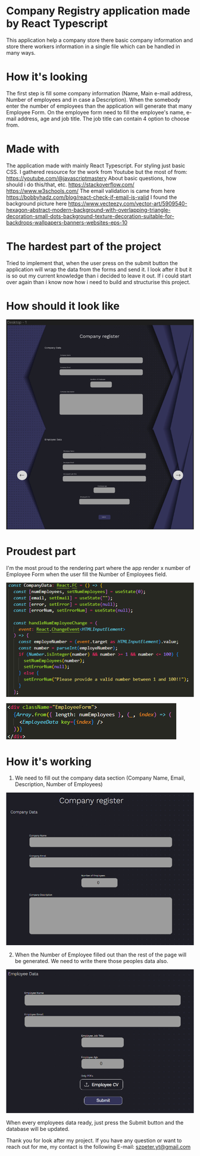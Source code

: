 # Company Registry application made by React Typescript

This application help a company store there basic company information and store there workers information in a single file which can be handled in many ways.

# How it's looking

The first step is fill some company information (Name, Main e-mail address, Number of employees and in case a Description). When the somebody enter the number of employees than the application will generate that many Employee Form. On the employee form need to fill the employee's name, e-mail address, age and job title. The job title can contain 4 option to choose from.

# Made with

The application made with mainly React Typescript. For styling just basic CSS.
I gathered resource for the work from
Youtube but the most of from:
https://youtube.com/@javascriptmastery
About basic questions, how should i do this/that, etc.
https://stackoverflow.com/
https://www.w3schools.com/
The email validation is came from here
https://bobbyhadz.com/blog/react-check-if-email-is-valid
I found the background picture here
https://www.vecteezy.com/vector-art/5909540-hexagon-abstract-modern-background-with-overlapping-triangle-decoration-small-dots-background-texture-decoration-suitable-for-backdrops-wallpapers-banners-websites-eps-10

# The hardest part of the project

Tried to implement that, when the user press on the submit button the application will wrap the data from the forms and send it. I look after it but it is so out my current knowledge than i decided to leave it out. If i could start over again than i know now how i need to build and structurise this project.

# How should it look like

![Alt text](src/assets/design.png)

# Proudest part

I'm the most proud to the rendering part where the app render x number of Employee Form when the user fill the Number of Employees field.

![Alt text](src/assets/proud1.png)

![Alt text](src/assets/proud2.png)

# How it's working

1. We need to fill out the company data section (Company Name, Email, Description, Number of Employees)

![Alt text](src/assets/comp.png)

2. When the Number of Employee filled out than the rest of the page will be generated. We need to write there those peoples data also.

![Alt text](src/assets/empl.png)

When every employees data ready, just press the Submit button and the database will be updated.

Thank you for look after my project. If you have any question or want to reach out for me, my contact is the following
E-mail: szpeter.yt@gmail.com

